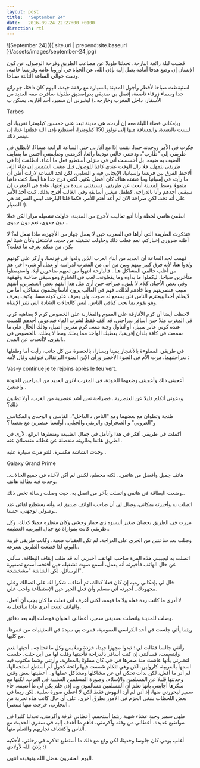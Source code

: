 ```yaml
---
layout: post
title:  "September 24"
date:   2016-09-24 22:27:00 +0100
direction: rtl
---
```


![September 24]({{ site.url | prepend:site.baseurl }}/assets/images/september-24.jpg)

قضيت ليلة رائعة البارحة، تحدثنا طويلا عن مصاعب الطريق وفرحة الوصول، عن كون الإنسان إن وضع هدفا أمامه يصل إليه بإذن الله، عن الحياة في أوروبا عامة وفرنسا خاصة، ونمت حوالي الساعة الثالثة صباحا.

استيقظت صباحا لأفطر وأجول المدينة بالسيارة مع رفقة جيدة، اليوم كان دافئا، جو رائع جدا وسماء زرقاء ناصعة، إتصل بي صديقي بدر(صديق طفولة سافرت معه العديد من الأسفار، داخل المغرب وخارجه..) ليخبرني أن سمير، أحد أقاربه، يسكن ب

Tarbes

وبإمكاني قضاء الليلة معه إن أردت، هي مدينة تبعد عني خمسين كيلومترا تقريبا، أي ليست بالبعيدة، والمسافة منها إلى تولوز 150 كيلومترا، أستطيع بإذن الله قطعها غدا، إن تيسر ذلك.

فكرت في الأمر ووجدته جيدا، بقيت إذا مع أقاربي حتى الساعة الرابعة مساءًا. لأنطلق في طريقي إلى "طارب"، ودعتني خالتي توديعا رائعا، أكرمتني وضايفتني أحسن ما يضايف الضيف به ضيفه. بل أحسست أني في منزلي أستطيع فعل ما أشاء. انطلقت إذا في طريقي بتمهل، فلا زال الوقت عندي كافيا للوصول قبل مغيب الشمس إن شاء الله، ألاحظ الفرق بين فرنسا وإسبانيا، الإيجابي فيه و السلبي، لكن لحد الساعة لازلت أظن أن ما رأيته في إسبانيا وما عشته هناك كان أفضل بكثير. لكني فرح جدا هنا أيضا. كنت ذاهبا متمهلا وسط المدينة أبحث عن طريقي، فسبقتني سيدة بدراجتها، عادة في المغرب إن سبقني أحدهم وأنا بالدراجة، كطفل صغير، أسابقه وفي الغالب أفرح بذلك. كنت آخذ الأمر على أنه تحد، لكن صراحة الآن لم أعد أهتم للأمر، فكما قلنا البارحة، ليس السرعة هي المعيار :).

انطفئ هاتفي لحظة وأنا أتبع تعاليمه لأخرج من المدينة، حاولت تشغيله مرارا لكن فعلا دون جدوى، نعم دون جدوى ..

فتذكرت الطريقة التي أراها في المغرب حين لا يعمل جهاز من الأجهزة، ماذا نفعل له؟ لا أظنه ضروري إخباركم، نعم فعلت ذلك وحاولت تشغيله من جديد، فاشتغل وكأن شيئا لم يكن، من منكم يعرف ما فعلت؟

فهمت لحد الساعة أن العديد من أبناء العرب الذين ولدوا في فرنسا، وأركز على كونهم ولدوا هنا، لأنه فرق كبير بينهم وبين من أتى من المغرب لدراسة أو عمل أو شيء آخر، هم من أغلب خالقي المشاكل هنا.. فالبارحة انتهوا من لعبهم متأخرين ليلا، واستيقظوا متأخرين صباحا، ليكملوا ما بدأوه وما يفعلونه.. لعب في الشارع وموسيقى صاخبة وقهقهة وفي بعض الأحيان كلام لا يليق.. صراحة حين أرى مثل هذا أتفهم بعض العنصرين، أتفهم سبب عنصريتهم وما قادهم لذلك.. فهم في الغالب يرون أناسا يخلقون مشاكل، أما من لايظلم أحدا ويحترم الناس فلن يسمع له صوت، ولن يعرف على كونه مسا، وكيف يعرف وهو يقوم بما يجب كباقي الناس، ليس كالحالات الشادة التي تثير الإنتباه.

لاحظت أيضا أن كرم الأفارقة على العموم والمغاربة على الخصوص كرم لا يضاهيه كرم، في المغرب مثلا حين أسافر بدراجتي، قد أقف فقط لشرب الماء فيدعوني أحدهم للمبيت عنده كوني عابر سبيل، أو لتناول وجبة معه.. كرم مغربي أصيل، وذلك الحال على ما سمعت في كافة بلدان إفريقيا، يعطيك الواحد مما يملك ومما لا يملك، بالخصوص في القرى، لاأتحدث عن المدن..

في طريقي المملوءة بالأشجار يمينا ويسارا، بالخصرة من كل جانب، رأيت أما وطفلها بدراجتيهما، مرت الأم في الضوء الأخضر ورأى الإبن الضوء البرتقالي فتوقف وقال لأمه :

Vas-y continue je te rejoins après le feu vert.

أعجبني ذلك وأعجبني وضعهما للخوذة، في المغرب لانرى العديد من الدراجين للخوذة واضعين..

ودعوني أتكلم قليلا عن العنصرية.. فصراحة نحن أشد عنصرية من الغرب، أولا تظنون ذلك؟

طنجة وتطوان مع بعضهما ومع "الناس د الداخل"، الفاسي و الوجدي والمكناسي و"العروبي" و الصحراوي والريفي والجبلي.. أولسنا عنصرين مع بعضنا ؟

أكملت في طريقي أفكر في هذا وأتأمل في جمال الطبيعة ومنظرها الرائع، لأرى في الطريق هاتفا بطاريته منفصلة عن غطائه منفصلان عنه.

وجدت الشاشة مكسرة، للتو مرت سيارة عليه..

Galaxy Grand Prime

هاتف جميل وأفضل من هاتفي.. لكنه محطم، لكنني لم أكن لآخذه في جميع الحالات.. وجدت فيه بطاقة هاتف.

وضعت البطاقة في هاتفي واتصلت بآخر من اتصل به، حيث وصلت رسالة تخص ذلك..

اتصلت به وأخبرته بمكاني، وصال لي أن صاحب الهاتف صديق له، وأنه يستطيع لقائي عند وصولي لوجهتي، حسنا..

مررت في الطريق بحصان صغير ألبسوه زي حمار وحشي وكان منظره جميلا كذلك، وكل طريقي كانت بموازاة مع جبال البيرينيه العظيمة..

وصلت بعد ساعتين من الجري على الدراجة، لم تكن العقبات صعبة، وكانت طريقي قريبة اليوم، لذا قطعت الطريق بسرعة..

اتصلت به ليجيبني هذه المرة صاحب الهاتف، أخبرني أنه قد طلب إيقاف البطاقة، سألني عن حال الهاتف فأخبرته أنه يعمل، أسمع صوت تشغيله حين أفتحه، أسمع تصفيرة الرسائل، لكن الشاشة "مشخشخة".

قال لي بإمكاني رميه إن كان فعلا كذلك، ثم أضاف، شكرا لك على اتصالك وعلى مجهودك.. أخبرته أني مسلم وأن فعل الخير حين الإستطاعة واجب علي.

لا أدري ما كانت ردة فعله ولا ما فهمه، لكني أعرف أني فعلت ما كان يجب أن أفعل، والهاتف لست أدري ماذا سأفعل به.

وصلت للمدينة واتصلت بصديقي سمير، أعطاني العنوان فوصلت إليه بعد دقائق.

ريثما يأتي جلست في أحد الكراسي العمومية، فمرت بي سيدة في الستينيات من عمرها، مع كلبها.

رأتني جالسا فقالت لي : تبدوا مجهزا جيدا، خزذة وملابس وكل ما تحتاجه.. أجبتها بنعم وابتسمت، فسألتني إن كنت أسافر بالدراجة فأجبتها وقلت لها من أين جئت، جلست لتخبرني بأنها عاشت منذ صغرها في حي كان مملوئا بالمغاربة، وأرتني وشما مكتوب فيه اسمها بالعربية، كارولين. لكن وهي تتكلم شممت فيها رائحة كحول لم أستطع استحمالها، لم أدر ما أفعل، لكن بدأت تحكي لي عن مشاكلها ومشاكل عملها و.. أعطيتها بعض وقتي وحدثتها قليلا عن المسلمين والإسلام، وصورة المسلمين السلبية في الغرب، لكنها مع سكرها أجابتني بأنها تعلم أن المسلمين مسالمون و... إذن فلم يكن لي ما أضيفه. جاء سمير ليحررني منها، إذ أني لم أرد النهوض فقط لكي لا أعطي صورة سلبية، لكن ربما في بعض اللحظات ينبغي الحزم في الأمور بطرق أخرى. على أي حال كانت هذه تجربة من التجارب، خرجت منها منتصرا..

طهى سمير وجبة عشاء شهبة ريثما أستحمم، أعطاني غرفة وأكرمني، تحدثنا كثيرا في مواضيع عديدة، أعطاني من وقته وأكرمني، فأهم ما أهدف إليه في سفري الحديث مع الناس واكتشاف تجاربهم والتعلم منها.

أغلب يومي كان جلوسا وحديثا، لكن وقع مع ذلك ما أستطيع تذكره في رحلتي، لأحكيه بإذن الله لأولادي :)

اليوم العشرون بفضل الله وتوفيقه انتهى.